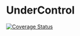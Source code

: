 # UnderControl

<a href='https://coveralls.io/r/ananda-chintalapati/UnderControl'><img src='https://coveralls.io/repos/ananda-chintalapati/UnderControl/badge.svg' alt='Coverage Status' /></a>
